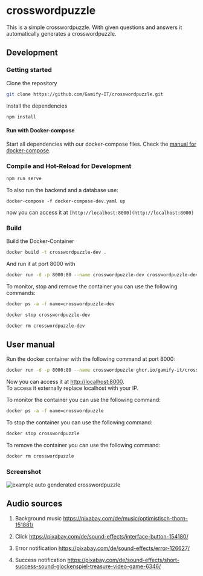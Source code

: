 # crosswordpuzzle

This is a simple crosswordpuzzle. With given questions and answers it automatically generates a crosswordpuzzle.  

## Development

### Getting started

Clone the repository  
```sh
git clone https://github.com/Gamify-IT/crosswordpuzzle.git
```

Install the dependencies  
```sh
npm install
```

#### Run with Docker-compose

Start all dependencies with our docker-compose files.
Check the [manual for docker-compose](https://github.com/Gamify-IT/docs/blob/main/dev-manuals/languages/docker/docker-compose.md).

### Compile and Hot-Reload for Development

```sh
npm run serve
```

To also run the backend and a database use:
```
docker-compose -f docker-compose-dev.yaml up
```
now you can access it at `[http://localhost:8000](http://localhost:8000)`


### Build

Build the Docker-Container
```sh
docker build -t crosswordpuzzle-dev .
```
And run it at port 8000 with
```sh
docker run -d -p 8000:80 --name crosswordpuzzle-dev crosswordpuzzle-dev
```

To monitor, stop and remove the container you can use the following commands:
```sh
docker ps -a -f name=crosswordpuzzle-dev
```
```sh
docker stop crosswordpuzzle-dev
```
```sh
docker rm crosswordpuzzle-dev
```

## User manual

Run the docker container with the following command at port 8000:
```sh
docker run -d -p 8000:80 --name crosswordpuzzle ghcr.io/gamify-it/crosswordpuzzle:latest
```
Now you can access it at [http://localhost:8000](http://localhost:8000).  
To access it externally replace localhost with your IP.  

To monitor the container you can use the following command:
```sh
docker ps -a -f name=crosswordpuzzle
```
To stop the container you can use the following command:
```sh
docker stop crosswordpuzzle
```
To remove the container you can use the following command:
```sh
docker rm crosswordpuzzle
```

### Screenshot

![example auto genderated crosswordpuzzle](https://user-images.githubusercontent.com/44726248/169154288-f37c3e86-d8ad-4e78-b2a3-c2cb6645a2d7.png "crosswordpuzzle")

## Audio sources

1.	Background music
https://pixabay.com/de/music/optimistisch-thorn-151881/

2.	Click
https://pixabay.com/de/sound-effects/interface-button-154180/

3.	Error notification
https://pixabay.com/de/sound-effects/error-126627/

4.	Success notification
https://pixabay.com/de/sound-effects/short-success-sound-glockenspiel-treasure-video-game-6346/


